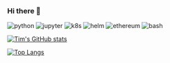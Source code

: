 ### Hi there 👋
![python](https://img.shields.io/badge/-Python-555555?style=flat&logo=Python)
![jupyter](https://img.shields.io/badge/-Jupyter-555555?style=flat&logo=Jupyter)
![k8s](https://img.shields.io/badge/-K8s-555555?style=flat&logo=Kubernetes)
![helm](https://img.shields.io/badge/-Helm-555555?style=flat&logo=Helm)
![ethereum](https://img.shields.io/badge/-Ethereum-555555?style=flat&logo=Ethereum)
![bash](https://img.shields.io/badge/-Bash-555555?style=flat&logo=GNU-Bash)

[![Tim's GitHub stats](https://github-readme-stats.vercel.app/api?username=timsu27&show_icons=true)](https://github.com/anuraghazra/github-readme-stats)

[![Top Langs](https://github-readme-stats.vercel.app/api/top-langs/?username=timsu27&layout=compact)](https://github.com/anuraghazra/github-readme-stats)

<!--
**timsu27/timsu27** is a ✨ _special_ ✨ repository because its `README.md` (this file) appears on your GitHub profile.

Here are some ideas to get you started:

- 🔭 I’m currently working on ...
- 🌱 I’m currently learning ...
- 👯 I’m looking to collaborate on ...
- 🤔 I’m looking for help with ...
- 💬 Ask me about ...
- 📫 How to reach me: ...
- 😄 Pronouns: ...
- ⚡ Fun fact: ...
-->
